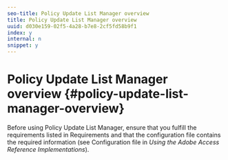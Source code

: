 ```yaml
---
seo-title: Policy Update List Manager overview
title: Policy Update List Manager overview
uuid: d030e159-02f5-4a28-b7e8-2cf5fd58b9f1
index: y
internal: n
snippet: y
---
```


# Policy Update List Manager overview {#policy-update-list-manager-overview}

Before using Policy Update List Manager, ensure that you fulfill the requirements listed in Requirements and that the configuration file contains the required information (see Configuration file in *Using the Adobe Access Reference Implementations*). 
